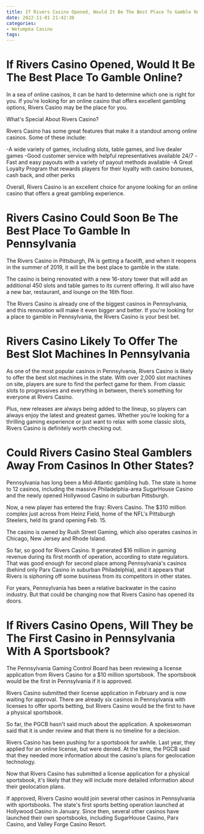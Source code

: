 ```yaml
---
title: If Rivers Casino Opened, Would It Be The Best Place To Gamble Online
date: 2022-11-01 21:42:38
categories:
- Wetumpka Casino
tags:
---
```



#  If Rivers Casino Opened, Would It Be The Best Place To Gamble Online?

In a sea of online casinos, it can be hard to determine which one is right for you. If you're looking for an online casino that offers excellent gambling options, Rivers Casino may be the place for you.

What's Special About Rivers Casino?

Rivers Casino has some great features that make it a standout among online casinos. Some of these include:

-A wide variety of games, including slots, table games, and live dealer games
-Good customer service with helpful representatives available 24/7
-Fast and easy payouts with a variety of payout methods available
-A Great Loyalty Program that rewards players for their loyalty with casino bonuses, cash back, and other perks

Overall, Rivers Casino is an excellent choice for anyone looking for an online casino that offers a great gambling experience.

#  Rivers Casino Could Soon Be The Best Place To Gamble In Pennsylvania

The Rivers Casino in Pittsburgh, PA is getting a facelift, and when it reopens in the summer of 2019, it will be the best place to gamble in the state.

The casino is being renovated with a new 16-story tower that will add an additional 450 slots and table games to its current offering. It will also have a new bar, restaurant, and lounge on the 16th floor.

The Rivers Casino is already one of the biggest casinos in Pennsylvania, and this renovation will make it even bigger and better. If you're looking for a place to gamble in Pennsylvania, the Rivers Casino is your best bet.

#  Rivers Casino Likely To Offer The Best Slot Machines In Pennsylvania

As one of the most popular casinos in Pennsylvania, Rivers Casino is likely to offer the best slot machines in the state. With over 2,000 slot machines on site, players are sure to find the perfect game for them. From classic slots to progressives and everything in between, there’s something for everyone at Rivers Casino.

Plus, new releases are always being added to the lineup, so players can always enjoy the latest and greatest games. Whether you’re looking for a thrilling gaming experience or just want to relax with some classic slots, Rivers Casino is definitely worth checking out.

#  Could Rivers Casino Steal Gamblers Away From Casinos In Other States?

Pennsylvania has long been a Mid-Atlantic gambling hub. The state is home to 12 casinos, including the massive Philadelphia-area SugarHouse Casino and the newly opened Hollywood Casino in suburban Pittsburgh.

Now, a new player has entered the fray: Rivers Casino. The $310 million complex just across from Heinz Field, home of the NFL's Pittsburgh Steelers, held its grand opening Feb. 15.

The casino is owned by Rush Street Gaming, which also operates casinos in Chicago, New Jersey and Rhode Island.

So far, so good for Rivers Casino. It generated $16 million in gaming revenue during its first month of operation, according to state regulators. That was good enough for second place among Pennsylvania's casinos (behind only Parx Casino in suburban Philadelphia), and it appears that Rivers is siphoning off some business from its competitors in other states.

For years, Pennsylvania has been a relative backwater in the casino industry. But that could be changing now that Rivers Casino has opened its doors.

#  If Rivers Casino Opens, Will They be The First Casino in Pennsylvania With A Sportsbook?

The Pennsylvania Gaming Control Board has been reviewing a license application from Rivers Casino for a $10 million sportsbook. The sportsbook would be the first in Pennsylvania if it is approved.

Rivers Casino submitted their license application in February and is now waiting for approval. There are already six casinos in Pennsylvania with licenses to offer sports betting, but Rivers Casino would be the first to have a physical sportsbook.

So far, the PGCB hasn't said much about the application. A spokeswoman said that it is under review and that there is no timeline for a decision.

Rivers Casino has been pushing for a sportsbook for awhile. Last year, they applied for an online license, but were denied. At the time, the PGCB said that they needed more information about the casino's plans for geolocation technology.

Now that Rivers Casino has submitted a license application for a physical sportsbook, it's likely that they will include more detailed information about their geolocation plans.

If approved, Rivers Casino would join several other casinos in Pennsylvania with sportsbooks. The state's first sports betting operation launched at Hollywood Casino in January. Since then, several other casinos have launched their own sportsbooks, including SugarHouse Casino, Parx Casino, and Valley Forge Casino Resort.